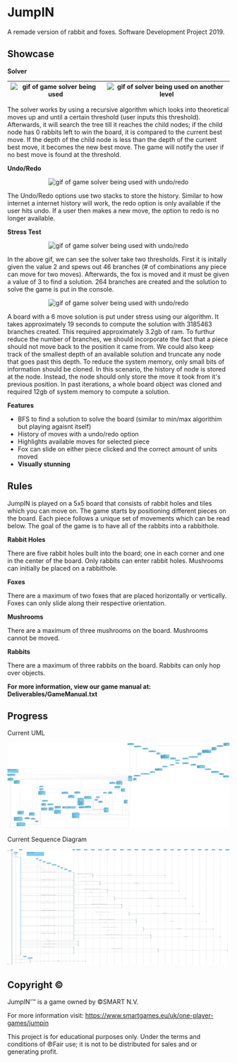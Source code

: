 # JumpIN
A remade version of rabbit and foxes. Software Development Project 2019.

## Showcase

**Solver**

| <img src="gifs/solvetest3.gif" height="50%" width="100%" title="Solver being used" alt="gif of game solver being used">  | <img src="gifs/solveLevel2.gif" height="50%" width="100%" title="Solver being used with no solution" alt="gif of solver being used on another level"> |
| --- | --- |
 
 The solver works by using a recursive algorithm which looks into theoretical moves up and until a certain threshold (user inputs this threshold). Afterwards, it will search the tree till it reaches the child nodes; if the child node has 0 rabbits left to win the board, it is compared to the current best move. If the depth of the child node is less than the depth of the current best move, it becomes the new best move. The game will notify the user if no best move is found at the threshold.
 
**Undo/Redo**

<p align="center">
<img src="gifs/solveLevel1.gif" height="50%" width="50%" title="Solver being used with undo/redo" alt="gif of game solver being used with undo/redo">
 </p>
 
 The Undo/Redo options use two stacks to store the history. Similar to how internet a internet history will work, the redo option is only available if the user hits undo. If a user then makes a new move, the option to redo is no longer available.

**Stress Test**

<p align="center">
<img src="gifs/changingTest.gif" height="50%" width="100%" title="Solver being used with undo/redo" alt="gif of game solver being used with undo/redo">
 </p>
 
 In the above gif, we can see the solver take two thresholds. First it is initally given the value 2 and spews out 46 branches (# of combinations any piece can move for two moves). Afterwards, the fox is moved and it must be given a value of 3 to find a solution. 264 branches are created and the solution to solve the game is put in the console. 
 
<p align="center">
<img src="gifs/stressTest1.gif" height="50%" width="75%" title="Solver being used with undo/redo" alt="gif of game solver being used with undo/redo">
 </p>
 
 A board with a 6 move solution is put under stress using our algorithm. It takes approximately 19 seconds to compute the solution with 3185463 branches created. This required approximately 3.2gb of ram. To furthur reduce the number of branches, we should incorporate the fact that a piece should not move back to the position it came from. We could also keep track of the smallest depth of an available solution and truncate any node that goes past this depth. To reduce the system memory, only small bits of information should be cloned. In this scenario, the history of node is stored at the node. Instead, the node should only store the move it took from it's previous position. In past iterations, a whole board object was cloned and required 12gb of system memory to compute a solution. 

**Features**

* BFS to find a solution to solve the board (similar to min/max algorithim but playing agaisnt itself)
* History of moves with a undo/redo option
* Highlights available moves for selected piece
* Fox can slide on either piece clicked and the correct amount of units moved
* **Visually stunning**

## Rules

JumpIN is played on a 5x5 board that consists of rabbit holes and tiles which you can move on. The game starts by positioning different pieces on the board. Each piece follows a unique set of movements which can be read below. The goal of the game is to have all of the rabbits into a rabbithole.

**Rabbit Holes**

There are five rabbit holes built into the board; one in each corner and one in the center of the board. Only rabbits can enter rabbit holes. Mushrooms can initially be placed on a rabbithole.

**Foxes**

There are a maximum of two foxes that are placed horizontally or vertically. Foxes can only slide along their respective orientation.

**Mushrooms**

There are a maximum of three mushrooms on the board. Mushrooms cannot be moved.

**Rabbits**

There are a maximum of three rabbits on the board. Rabbits can only hop over objects.

**For more information, view our game manual at: Deliverables/GameManual.txt**
## Progress
Current UML
<p align="center">
<img src="Deliverables/Milestone_2_FinalUML.png" height="100%" width="100%">
 </p>
 Current Sequence Diagram
 <p align="center">
<img src="Deliverables/Milestone_2_FinalSequenceDiagram.png" height="100%" width="100%">
 </p>
 
## Copyright ©
JumpIN'™ is a game owned by ©SMART N.V. 

For more information visit: https://www.smartgames.eu/uk/one-player-games/jumpin

This project is for educational purposes only. Under the terms and conditions of ℗Fair use; it is not to be distributed for sales and or generating profit.
